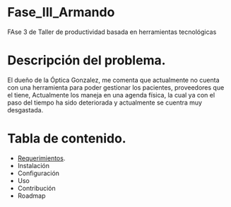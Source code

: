 # Fase_III_Armando
FAse 3 de Taller de productividad basada en herramientas tecnológicas


# Descripción del problema.
El dueño de la Óptica Gonzalez, me comenta que actualmente no cuenta con una herramienta para poder gestionar los pacientes, proveedores que el tiene, Actualmente los maneja en una agenda física, la cual ya con el paso del tiempo ha sido deteriorada y actualmente se cuentra muy desgastada. 

# Tabla de contenido.
* [Requerimientos](https://github.com/armandozr86/Fase_III_Armando/wiki/Requerimientos).
* Instalación
* Configuración
* Uso
* Contribución
* Roadmap
